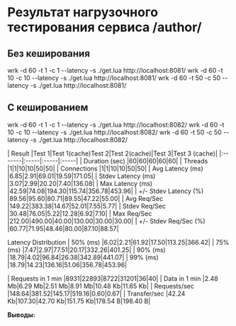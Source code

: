 # Результат нагрузочного тестирования сервиса /author/

## Без кеширования
wrk -d 60 -t 1 -c 1 --latency -s ./get.lua http://localhost:8081/
wrk -d 60 -t 10 -c 10 --latency -s ./get.lua http://localhost:8081/
wrk -d 60 -t 50 -c 50 --latency -s ./get.lua http://localhost:8081/

## С кешированием
wrk -d 60 -t 1 -c 1 --latency -s ./get.lua http://localhost:8082/
wrk -d 60 -t 10 -c 10 --latency -s ./get.lua http://localhost:8082/
wrk -d 60 -t 50 -c 50 --latency -s ./get.lua http://localhost:8082/


| Result |Test 1|Test 1(cache)Test 2|Test 2(cache)|Test 3|Test 3 (cache)|
|:-------|:-----|:-----|:-----|
| Duration (sec) |60|60|60|60|60|
| Threads |1|1|10|10|50|50|
| Connections |1|1|10|10|50|50|
| Avg Latency (ms) |6.85|2.91|69.01|19.59|171.05|
| Stdev Latency (ms) |3.07|2.99|20.20|7.40|136.08|
| Max Latency (ms) |42.59|74.08|194.30|115.74|356.78|453.96|
| +/- Stdev Latency (%) |89.56|95.60|80.71|89.55|47.22|55.00|
| Avg Req/Sec |149.22|383.38|14.67|52.01|7.55|5.77|
| Stdev Req/Sec |30.48|76.05|5.22|12.28|6.92|7.10|
| Max Req/Sec |212.00|490.00|40.00|130.00|30.00|30.00|
| +/- Stdev Req/Sec (%) |60.77|71.95|48.46|80.00|87.10|88.57|

Latency Distribution
| 50% (ms) |6.02|2.21|61.92|17.50|113.25|366.42|
| 75% (ms) |7.47|2.97|77.51|20.17|332.26|401.25|
| 90% (ms) |18.79|4.02|96.84|26.38|342.89|441.07|
| 99% (ms) |18.79|14.23|136.16|51.06|356.78|453.96|


| Requests in 1 min |8931|22893|8722|31201|36|40|
| Data in 1 min |2.48 Mb|6.29 Mb|2.51 Mb|8.91 Mb|10.48 Kb|11.65 Kb|
| Requests/sec |148.64|381.52|145.17|519.16|0.60|0.67|
| Transfer/sec |42.24 Kb|107.30|42.70 Kb|151.75 Kb|178.54 B|198.40 B|


**Выводы:**
